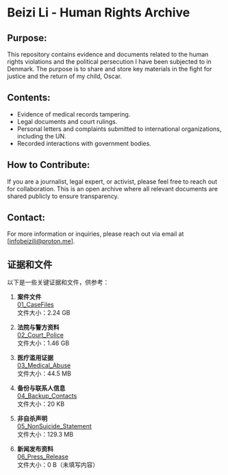# Beizi Li - Human Rights Archive

## Purpose:
This repository contains evidence and documents related to the human rights violations and the political persecution I have been subjected to in Denmark. The purpose is to share and store key materials in the fight for justice and the return of my child, Oscar.

## Contents:
- Evidence of medical records tampering.
- Legal documents and court rulings.
- Personal letters and complaints submitted to international organizations, including the UN.
- Recorded interactions with government bodies.

## How to Contribute:
If you are a journalist, legal expert, or activist, please feel free to reach out for collaboration. This is an open archive where all relevant documents are shared publicly to ensure transparency.

## Contact:
For more information or inquiries, please reach out via email at [infobeizili@proton.me].

## 证据和文件

以下是一些关键证据和文件，供参考：

1. **案件文件**  
   [01_CaseFiles]( https://mega.nz/folder/hEICjZ7C#vDkMl-0tuseV6vQavfiCpA )  
   文件大小：2.24 GB

2. **法院与警方资料**  
   [02_Court_Police]( https://mega.nz/folder/ENxhHSpK#IzxwAPTy_LnDfHfRVSX70g )  
   文件大小：1.46 GB

3. **医疗滥用证据**  
   [03_Medical_Abuse]( https://mega.nz/folder/EEYxEKJD#YoEft3b-uDc2KPnCn-yUEQ)  
   文件大小：44.5 MB

4. **备份与联系人信息**  
   [04_Backup_Contacts]( https://mega.nz/folder/MNAQxLgb#WPPvW7dYB7E9DtQImH6mrg )  
   文件大小：20 KB

5. **非自杀声明**  
   [05_NonSuicide_Statement]( https://mega.nz/folder/ZIwC3TgT#YmKR74a08pGQfbmvokL53g )  
   文件大小：129.3 MB

6. **新闻发布资料**  
   [06_Press_Release]( https://mega.nz/folder/hBBTQKpR#aWhNWP2NhHtlDadJa3uFQw )  
   文件大小：0 B（未填写内容）
